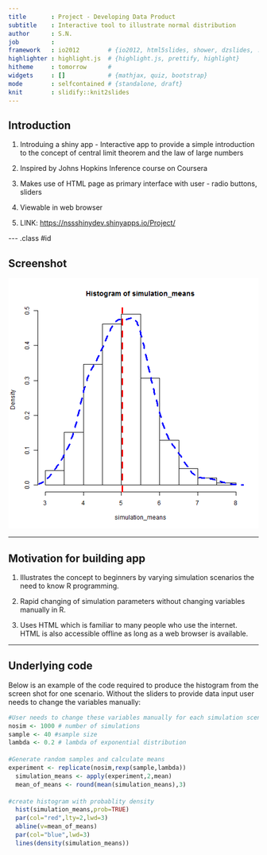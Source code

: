 ```yaml
---
title       : Project - Developing Data Product
subtitle    : Interactive tool to illustrate normal distribution
author      : S.N.
job         : 
framework   : io2012        # {io2012, html5slides, shower, dzslides, ...}
highlighter : highlight.js  # {highlight.js, prettify, highlight}
hitheme     : tomorrow      # 
widgets     : []            # {mathjax, quiz, bootstrap}
mode        : selfcontained # {standalone, draft}
knit        : slidify::knit2slides
---
```


## Introduction

1. Introduing a shiny app - Interactive app to provide a simple introduction to the concept of central limit theorem and the law of large numbers

2. Inspired by Johns Hopkins Inference course on Coursera

3. Makes use of HTML page as primary interface with user - radio buttons, sliders

4. Viewable in web browser

5. LINK:
https://nssshinydev.shinyapps.io/Project/


--- .class #id 

## Screenshot
![plot of chunk unnamed-chunk-1](assets/fig/unnamed-chunk-1-1.png) 



---
## Motivation for building app

1. Illustrates the concept to beginners by varying simulation scenarios the need to know R programming.

2. Rapid changing of simulation parameters without changing variables manually in R.

3. Uses HTML which is familiar to many people who use the internet. HTML is also accessible offline as long as a web browser is available.


---

## Underlying code
Below is an example of the code required to produce the histogram from the screen shot for one scenario. Without the sliders to provide data input user needs to change the variables manually:


```r
#User needs to change these variables manually for each simulation scenario
nosim <- 1000 # number of simulations
sample <- 40 #sample size
lambda <- 0.2 # lambda of exponential distribution

#Generate random samples and calculate means
experiment <- replicate(nosim,rexp(sample,lambda))
  simulation_means <- apply(experiment,2,mean)
  mean_of_means <- round(mean(simulation_means),3)
 
#create histogram with probablity density
  hist(simulation_means,prob=TRUE)
  par(col="red",lty=2,lwd=3)
  abline(v=mean_of_means)
  par(col="blue",lwd=3)
  lines(density(simulation_means))
```
